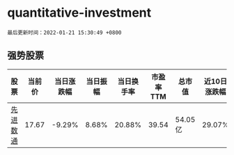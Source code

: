 # quantitative-investment

`最后更新时间：2022-01-21 15:30:49 +0800`

## 强势股票

|股票|当前价|当日涨跌幅|当日振幅|当日换手率|市盈率TTM|总市值|近10日涨跌幅|
|----|----|----|----|----|----|----|----|
|[先进数通](https://xueqiu.com/S/SZ300541)|17.67|-9.29%|8.68%|20.88%|39.54|54.05亿|29.07%|

